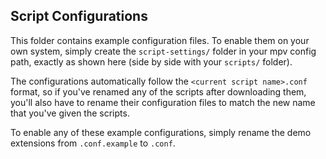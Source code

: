## Script Configurations

This folder contains example configuration files. To enable them on your own
system, simply create the `script-settings/` folder in your mpv config path,
exactly as shown here (side by side with your `scripts/` folder).

The configurations automatically follow the `<current script name>.conf` format,
so if you've renamed any of the scripts after downloading them, you'll also have
to rename their configuration files to match the new name that you've given the
scripts.

To enable any of these example configurations, simply rename the demo extensions
from `.conf.example` to `.conf`.
